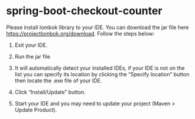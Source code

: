 # spring-boot-checkout-counter

Please install lombok library to your IDE. You can download the jar file here https://projectlombok.org/download. Follow the steps below:
1. Exit your IDE.
2. Run the jar file
3. It will automatically detect your installed IDEs, if your IDE is not on the list you can specify its location by clicking the “Specify location” button then locate the .exe file of your IDE.


4. Click “Install/Update” button.
5. Start your IDE and you may need to update your project (Maven > Update Product).


